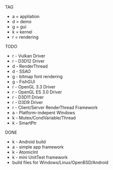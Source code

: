 TAG
 * a = appliation
 * d = demo
 * g = gui
 * k = kernel
 * r = rendering

TODO
 * r - Vulkan Driver
 * r - D3D12 Driver
 * d - RenderThread
 * d - SSAO
 * g - bitmap font rendering
 * g - FishGUI
 * r - OpenGL 3.3 Driver
 * r - OpenGL ES 3.0 Driver
 * r - D3D11 Driver
 * r - D3D9 Driver
 * r - Client/Server RenderThread Framework
 * a - Platform-indepent Windows
 * k - Mutex/CondVariable/Thread
 * k - SmartPtr
 
DONE
 * k - Android build
 * a - simple app framework
 * k - AtomicInt
 * k - mini UnitTest framework
 * build files for Windows/Linux/OpenBSD/Android
